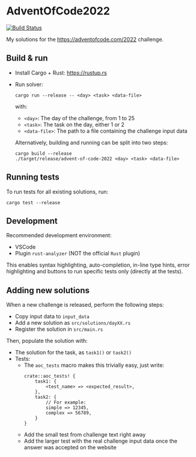 # AdventOfCode2022

[![Build Status](https://img.shields.io/github/workflow/status/Finomnis/AdventOfCode2022/CI/main)](https://github.com/Finomnis/AdventOfCode2022/actions/workflows/ci.yml?query=branch:main)

My solutions for the https://adventofcode.com/2022 challenge.

## Build & run

- Install Cargo + Rust: https://rustup.rs
- Run solver:
  ```
  cargo run --release -- <day> <task> <data-file>
  ```
  with:
    - `<day>`: The day of the challenge, from 1 to 25
    - `<task>`: The task on the day, either 1 or 2
    - `<data-file>`: The path to a file containing the challenge input data

  Alternatively, building and running can be split into two steps:
  ```
  cargo build --release
  ./target/release/advent-of-code-2022 <day> <task> <data-file>
  ```

## Running tests

To run tests for all existing solutions, run:
```
cargo test --release
```

## Development

Recommended development environment:

- VSCode
- Plugin `rust-analyzer` (NOT the official `Rust` plugin)

This enables syntax highlighting, auto-completion, in-line type hints,
error highlighting and buttons to run specific tests only (directly at the tests).

## Adding new solutions

When a new challenge is released, perform the following steps:

- Copy input data to `input_data`
- Add a new solution as `src/solutions/dayXX.rs`
- Register the solution in `src/main.rs`

Then, populate the solution with:

- The solution for the task, as `task1()` or `task2()`
- Tests:
  - The `aoc_tests` macro makes this trivially easy,
    just write:
    ```
    crate::aoc_tests! {
        task1: {
            <test_name> => <expected_result>,
        },
        task2: {
            // For example:
            simple => 12345,
            complex => 56789,
        }
    }
    ```
  - Add the small test from challenge text right away
  - Add the larger test with the real challenge input data once the answer was accepted on the website
